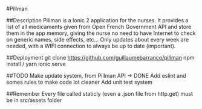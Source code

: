 #Pillman

##Description
Pillman is a Ionic 2 application for the nurses. It provides a list of all medicaments given from Open French Government API and store them in the app memory, giving the nurse no need to have Internet to check on generic names, side effects, etc... Only updates about every week are needed, with a WIFI connection to always be up to date (important).

##Deployment
	git clone https://github.com/guillaumebarranco/pillman
	npm install / yarn
	ionic serve

##TODO
	Make update system, from Pillman API -> DONE
	Add eslint and somes rules to make code lot cleaner
	Add unit test system

##Remember
	Every file called staticly (even a .json file from http.get) must be in src/assets folder
